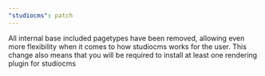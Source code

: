 ```yaml
---
"studiocms": patch
---
```


All internal base included pagetypes have been removed, allowing even more flexibility when it comes to how studiocms works for the user. This change also means that you will be required to install at least one rendering plugin for studiocms
